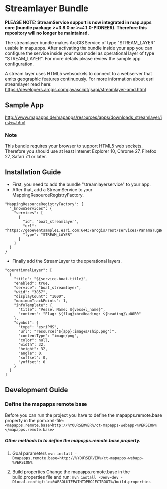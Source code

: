 # Streamlayer Bundle

**PLEASE NOTE: StreamService support is now integrated in map.apps core (bundle package >=3.8.0 or >=4.1.0-PIONEER). Therefore this repository will no longer be maintained.**

The streamlayer bundle makes ArcGIS Service of type "STREAM_LAYER" usable in map.apps. After activating the bundle inside your app you can configure the service inside your map model as operational layer of type "STREAM_LAYER". For more details please review the sample app configuration.

A stream layer uses HTML5 websockets to connect to a webserver that emits geographic features continuously. For more information about esri streamlayer read here: https://developers.arcgis.com/javascript/jsapi/streamlayer-amd.html

Sample App
------------------
http://www.mapapps.de/mapapps/resources/apps/downloads_streamlayer/index.html

### Note ###
This bundle requires your browser to support HTML5 web sockets. Therefore you should use at least Internet Explorer 10, Chrome 27, Firefox 27, Safari 7.1 or later.

Installation Guide
------------------
- First, you need to add the bundle "streamlayerservice" to your app.
- After that, add a StreamService to your MappingResourceRegistryFactory.
```
"MappingResourceRegistryFactory": {
  "_knownServices": {
    "services": [
      {
        "id": "boat_streamlayer",
        "url": "https://geoeventsample1.esri.com:6443/arcgis/rest/services/PanamaTugBoat/StreamServer",
        "type": "STREAM_LAYER"
      }
    ]
  }
}
```
- Finally add the StreamLayer to the operational layers.
```
"operationalLayer": [
  {
    "title": "${service.boat.title}",
    "enabled": true,
    "service": "boat_streamlayer",
    "wkid": "3857",                  
    "displayCount": "1000",
    "maximumTrackPoints": 1,
    "infoTemplate": {
      "title": "Vessel Name: ${vessel_name}",
      "content": "Flag: ${flag}<br>Heading: ${heading}\u00B0"
    },
    "symbol": {
      "type": "esriPMS",
      "url": "resource('${app}:images/ship.png')",
      "contentType": "image/png",
      "color": null,
      "width": 32,
      "height": 32,
      "angle": 0,
      "xoffset": 0,
      "yoffset": 0
    }
  }
]
```

Development Guide
------------------
### Define the mapapps remote base
Before you can run the project you have to define the mapapps.remote.base property in the pom.xml-file:
`<mapapps.remote.base>http://%YOURSERVER%/ct-mapapps-webapp-%VERSION%</mapapps.remote.base>`

##### Other methods to to define the mapapps.remote.base property.
1. Goal parameters
`mvn install -Dmapapps.remote.base=http://%YOURSERVER%/ct-mapapps-webapp-%VERSION%`

2. Build properties
Change the mapapps.remote.base in the build.properties file and run:
`mvn install -Denv=dev -Dlocal.configfile=%ABSOLUTEPATHTOPROJECTROOT%/build.properties`
